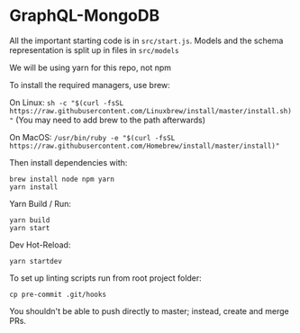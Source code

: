 # GraphQL-MongoDB

All the important starting code is in `src/start.js`.
Models and the schema representation is split up in files in `src/models`

We will be using yarn for this repo, not npm

To install the required managers, use brew:

On Linux:
`sh -c "$(curl -fsSL https://raw.githubusercontent.com/Linuxbrew/install/master/install.sh)"`
(You may need to add brew to the path afterwards)

On MacOS:
`/usr/bin/ruby -e "$(curl -fsSL https://raw.githubusercontent.com/Homebrew/install/master/install)"`

Then install dependencies with:

```
brew install node npm yarn
yarn install
```

Yarn Build / Run:
```
yarn build
yarn start
```

Dev Hot-Reload:
```
yarn startdev
```


To set up linting scripts run from root project folder: 
```
cp pre-commit .git/hooks
```

You shouldn't be able to push directly to master; instead, create and merge PRs.

